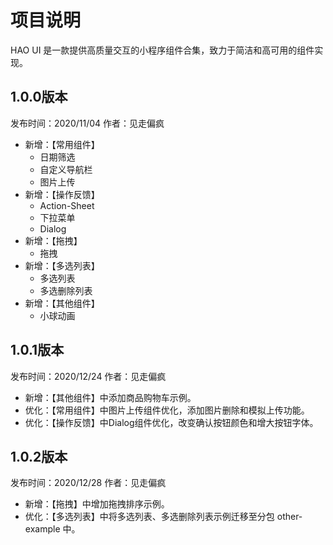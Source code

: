 # 项目说明

HAO UI 是一款提供高质量交互的小程序组件合集，致力于简洁和高可用的组件实现。



## 1.0.0版本

发布时间：2020/11/04		作者：见走偏疯



- 新增：【常用组件】
  - 日期筛选
  - 自定义导航栏
  - 图片上传
- 新增：【操作反馈】
  - Action-Sheet
  - 下拉菜单
  - Dialog
- 新增：【拖拽】
  - 拖拽
- 新增：【多选列表】
  - 多选列表
  - 多选删除列表
- 新增：【其他组件】
  - 小球动画





## 1.0.1版本

发布时间：2020/12/24		作者：见走偏疯



- 新增：【其他组件】中添加商品购物车示例。
- 优化：【常用组件】中图片上传组件优化，添加图片删除和模拟上传功能。
- 优化：【操作反馈】中Dialog组件优化，改变确认按钮颜色和增大按钮字体。





## 1.0.2版本

发布时间：2020/12/28		作者：见走偏疯



- 新增：【拖拽】中增加拖拽排序示例。
- 优化：【多选列表】中将多选列表、多选删除列表示例迁移至分包 other-example 中。